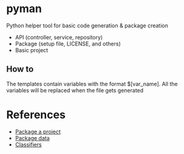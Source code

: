 # pyman

Python helper tool for basic code generation & package creation

- API (controller, service, repository)
- Package (setup file, LICENSE, and others)
- Basic project

## How to

The templates contain variables with the format $[var_name]. All the variables
will be replaced when the file gets generated

# References

- [Package a project](https://packaging.python.org/tutorials/packaging-projects/)
- [Package data](https://setuptools.readthedocs.io/en/latest/userguide/datafiles.html)
- [Classifiers](https://pypi.org/classifiers/)
